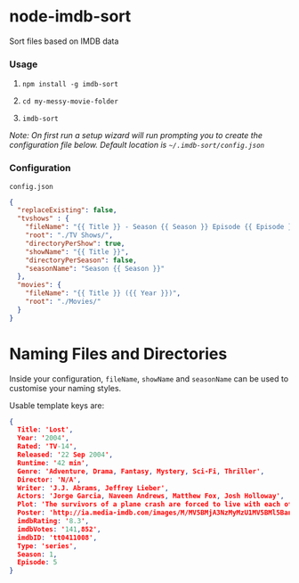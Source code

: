 node-imdb-sort
==============

Sort files based on IMDB data

### Usage

1. `npm install -g imdb-sort`

2. `cd my-messy-movie-folder`

3. `imdb-sort`

*Note: On first run a setup wizard will run prompting you to create the configuration file below. Default location is `~/.imdb-sort/config.json`*

### Configuration

`config.json`

``` json
{
  "replaceExisting": false,
  "tvshows" : {
    "fileName": "{{ Title }} - Season {{ Season }} Episode {{ Episode }}",
    "root": "./TV Shows/",
    "directoryPerShow": true,
    "showName": "{{ Title }}",
    "directoryPerSeason": false,
    "seasonName": "Season {{ Season }}"
  },
  "movies": {
    "fileName": "{{ Title }} ({{ Year }})",
    "root": "./Movies/"
  }
}
```

# Naming Files and Directories

Inside your configuration, `fileName`, `showName` and `seasonName` can be used to customise your naming styles.

Usable template keys are:
``` json
{
  Title: 'Lost',
  Year: '2004',
  Rated: 'TV-14',
  Released: '22 Sep 2004',
  Runtime: '42 min',
  Genre: 'Adventure, Drama, Fantasy, Mystery, Sci-Fi, Thriller',
  Director: 'N/A',
  Writer: 'J.J. Abrams, Jeffrey Lieber',
  Actors: 'Jorge Garcia, Naveen Andrews, Matthew Fox, Josh Holloway',
  Plot: 'The survivors of a plane crash are forced to live with each other on a remote island, a dangerous new world that poses unique threats of its own.',
  Poster: 'http://ia.media-imdb.com/images/M/MV5BMjA3NzMyMzU1MV5BMl5BanBnXkFtZTcwNjc1ODUwMg@@._V1_SX300.jpg',
  imdbRating: '8.3',
  imdbVotes: '141,852',
  imdbID: 'tt0411008',
  Type: 'series',
  Season: 1,
  Episode: 5
}
```